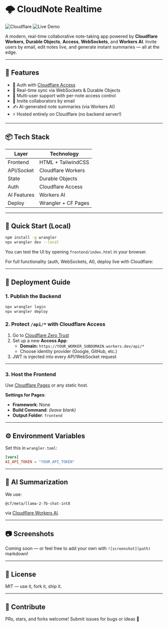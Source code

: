 # 🌩️ CloudNote Realtime

![Cloudflare](https://img.shields.io/badge/Cloudflare-Workers-orange?logo=cloudflare)
![Live Demo](https://img.shields.io/badge/demo-live-brightgreen)

A modern, real-time collaborative note-taking app powered by **Cloudflare Workers**, **Durable Objects**, **Access**, **WebSockets**, and **Workers AI**. Invite users by email, edit notes live, and generate instant summaries — all at the edge.

---

## 🚀 Features

- 🔐 Auth with [Cloudflare Access](https://developers.cloudflare.com/cloudflare-one/)
- 🔁 Real-time sync via WebSockets & Durable Objects
- 👥 Multi-user support with per-note access control
- 📩 Invite collaborators by email
- ✍️ AI-generated note summaries (via Workers AI)
- ⚡ Hosted entirely on Cloudflare (no backend server!)

---

## 📦 Tech Stack

| Layer       | Technology             |
|-------------|------------------------|
| Frontend    | HTML + TailwindCSS     |
| API/Socket  | Cloudflare Workers     |
| State       | Durable Objects        |
| Auth        | Cloudflare Access      |
| AI Features | Workers AI             |
| Deploy      | Wrangler + CF Pages    |

---

## 🧪 Quick Start (Local)

```bash
npm install -g wrangler
npx wrangler dev --local
```

You can test the UI by opening `frontend/index.html` in your browser.

For full functionality (auth, WebSockets, AI), deploy live with Cloudflare:

---

## 🚀 Deployment Guide

### 1. Publish the Backend

```bash
npx wrangler login
npx wrangler deploy
```

### 2. Protect `/api/*` with Cloudflare Access

1. Go to [Cloudflare Zero Trust](https://dash.teams.cloudflare.com/)
2. Set up a new **Access App**:
   - **Domain:** `https://YOUR_WORKER_SUBDOMAIN.workers.dev/api/*`
   - Choose identity provider (Google, GitHub, etc.)
3. JWT is injected into every API/WebSocket request

---

### 3. Host the Frontend

Use [Cloudflare Pages](https://pages.cloudflare.com/) or any static host.

**Settings for Pages**:
- **Framework**: None
- **Build Command**: *(leave blank)*
- **Output Folder**: `frontend`

---

## ⚙️ Environment Variables

Set this in `wrangler.toml`:

```toml
[vars]
AI_API_TOKEN = "YOUR_API_TOKEN"
```

---

## 🤖 AI Summarization

We use:

```
@cf/meta/llama-2-7b-chat-int8
```

via [Cloudflare Workers AI](https://developers.cloudflare.com/workers-ai/).

---

## 📷 Screenshots

Coming soon — or feel free to add your own with `![screenshot](path)` markdown!

---

## 📝 License

MIT — use it, fork it, ship it.

---

## 💬 Contribute

PRs, stars, and forks welcome! Submit issues for bugs or ideas 🚀